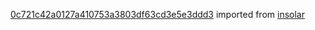 [0c721c42a0127a410753a3803df63cd3e5e3ddd3](https://github.com/insolar/insolar/commit/0c721c42a0127a410753a3803df63cd3e5e3ddd3) imported from [insolar](https://github.com/insolar/insolar)
